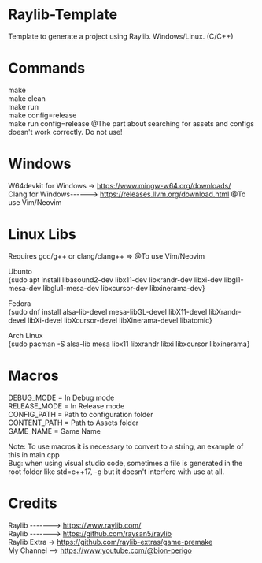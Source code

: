 # Raylib-Template
Template to generate a project using Raylib. Windows/Linux. (C/C++)  

# Commands
make  
make clean  
make run  
make config=release  
make run config=release @The part about searching for assets and configs doesn't work correctly. Do not use!  

# Windows 
W64devkit for Windows -> https://www.mingw-w64.org/downloads/  
Clang for Windows------> https://releases.llvm.org/download.html  @To use Vim/Neovim

# Linux Libs
Requires gcc/g++ or clang/clang++ => @To use Vim/Neovim

Ubunto  
{sudo apt install libasound2-dev libx11-dev libxrandr-dev libxi-dev libgl1-mesa-dev libglu1-mesa-dev libxcursor-dev libxinerama-dev}  
  
Fedora  
{sudo dnf install alsa-lib-devel mesa-libGL-devel libX11-devel libXrandr-devel libXi-devel libXcursor-devel libXinerama-devel libatomic}  
  
Arch Linux  
{sudo pacman -S alsa-lib mesa libx11 libxrandr libxi libxcursor libxinerama}  

# Macros
DEBUG_MODE   = In Debug mode  
RELEASE_MODE = In Release mode  
CONFIG_PATH  = Path to configuration folder  
CONTENT_PATH = Path to Assets folder  
GAME_NAME    = Game Name  
  

Note: To use macros it is necessary to convert to a string, an example of this in main.cpp  
Bug: when using visual studio code, sometimes a file is generated in the root folder like std=c++17, -g but it doesn't interfere with use at all.  

# Credits
Raylib -------> https://www.raylib.com/  
Raylib -------> https://github.com/raysan5/raylib  
Raylib Extra -> https://github.com/raylib-extras/game-premake  
My Channel --> https://www.youtube.com/@bion-perigo
